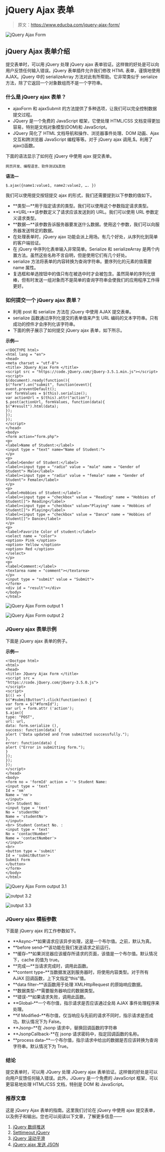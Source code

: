 # jQuery Ajax 表单

> 原文：<https://www.educba.com/jquery-ajax-form/>

![jQuery Ajax Form](img/400c0f4cb21d322297d08a378acf7af6.png)



## jQuery Ajax 表单介绍

提交表单时，可以用 jQuery 处理 jQuery ajax 表单验证。这样做的好处是可以向用户反馈任何输入错误。jQuery 表单插件允许我们修改 HTML 表单，谨慎地使用 AJAX。jQuery 中的 serializeArray 方法对此有所帮助。它非常类似于 serialize 方法，除了它返回一个对象数组而不是一个字符串。

### 什么是 jQuery ajax 表单？

*   ajaxForm 和 ajaxSubmit 的方法提供了多种选项，让我们可以完全控制数据提交过程。
*   JQuery 是一个免费的 JavaScript 框架，它使处理 HTML/CSS 文档变得更加容易，特别是文档对象模型(DOM)和 JavaScript。
*   JQuery 简化了 HTML 文档导航和操作、浏览器事件处理、DOM 动画、Ajax 交互和跨浏览器 JavaScript 编程等等。对于 jQuery ajax 调用,$。利用了 ajax()函数。

下面的语法显示了如何在 jQuery 中使用 ajax 提交表单。

<small>网页开发、编程语言、软件测试&其他</small>

**语法—**

```
$.ajax({name1:value1, name2:value2, …. })
```

我们可以使用提交按钮提交 ajax 的形式，我们还需要提到以下参数的值如下。

*   **类型—**用于指定请求的类型。我们可以使用这个参数指定请求类型。
*   **URL–**该参数定义了请求应该发送到的 URL。我们可以使用 URL 参数定义请求类型。
*   **数据—**该参数告诉服务器要发送什么数据。使用这个参数，我们可以向服务器发送特定的数据。
*   在处理表单时，jQuery ajax 功能会派上用场。有几个好处，从序列化到简单的客户端验证。
*   在 jQuery 中序列化表单输入非常简单。Serialize 和 serializeArray 是两个内置方法。虽然这些名称不言自明，但是使用它们有几个好处。
*   serialize 方法将表单的内容转换为查询字符串。要序列化的元素的值需要 name 属性。
*   复选框和单选按钮中的值只有在被选中时才会被包含。虽然简单的序列化很棒，但有时发送一组对象而不是简单的查询字符串会使我们的应用程序工作得更好。

### 如何提交一个 jQuery ajax 表单？

*   利用 post 和 serialize 方法在 jQuery 中使用 AJAX 提交表单。
*   serialize 函数通过序列化提交的表单值来产生 URL 编码的文本字符串。只有成功的控件才会序列化该字符串。
*   下面的例子展示了如何提交 jQuery ajax 表单，如下所示。

**示例—**

```
<!DOCTYPE html>
<html lang = "en">
<head>
<meta charset = "utf-8">
<title> JQuery Ajax Form </title>
<script src = "https://code.jQuery.com/jQuery-3.5.1.min.js"></script>
<script>
$(document).ready(function(){
$("form").on("submit", function(event){
event.preventDefault();
var formValues = $(this).serialize();
var actionUrl = $(this).attr("action");
$.post(actionUrl, formValues, function(data){
$("#result").html(data);
});
});
});
</script>
</head>
<body>
<form action="form.php">
<p>
<label>Name of Student:</label>
<input type = "text" name="Name of Student:">
</p>
<p>
<label>Gender of Student:</label>
<label><input type = "radio" value = "male" name = "Gender of Student"> Male</label>
<label><input type = "radio" value = "female" name = "Gender of Student"> Female</label>
</p>
<p>
<label>Hobbies of Student:</label>
<label><input type = "checkbox" value = "Reading" name = "Hobbies of Student[]"> Reading</label>
<label><input type = "checkbox" value="Playing" name = "Hobbies of Student[]"> Playing</label>
<label><input type = "checkbox" value = "Dance" name = "Hobbies of Student[]"> Dance</label>
</p>
<p>
<label>Favorite Color of student:</label>
<select name = "color">
<option> Pink </option>
<option> Yellow </option>
<option> Red </option>
</select>
</p>
<p>
<label>Comment:</label>
<textarea name = "comment"></textarea>
</p>
<input type = "submit" value = "Submit">
</form>
<div id = "result"></div>
</body>
</html>
```

![jQuery Ajax Form output 1](img/43d0b5433aaa6b1e7c47115192a3fa96.png)



![jQuery Ajax Form output 2](img/1ab70bbd424d970407df9c82d4dfc620.png)



### JQuery ajax 表单示例

下面是 jQuery ajax 表单的例子。

**示例—**

```
<!Doctype html>
<html>
<head>
<title> JQuery Ajax Form </title>
<script src =
"https://code.jQuery.com/jQuery-3.5.0.js">
</script>
<script>
$(() => {
$("#submitButton").click(function(ev) {
var form = $("#formId");
var url = form.attr ('action');
$.ajax({
type: "POST",
url: url,
data: form.serialize (),
success: function(data) {
alert ("Data updated and from submitted successfully.");
},
error: function(data) {
alert ("Error in submitting form.");
}
});
});
});
</script>
</head>
<body>
<form no = 'formId' action = ''> Student Name:
<input type = 'text'
Id = 'nm'
Name = 'nm'>
</input>
<br> Student No:
<input type = 'text'
No = 'studentNo'
Name = 'studentNo'>
</input>
<br> Student Contact No. :
<input type = 'text'
No = 'contactNumber'
Name = 'contactNumber'>
</input>
<br>
<button type = 'submit'
Id = 'submitButton'>
Submit Form
</button>
</form>
</body>
</html>
```

![jQuery Ajax Form output 3.1](img/d91cdd0be386fb0ead25b45252b77d9b.png)



![output 3.2](img/c60607e6dc3df5ca2817fe348ed19d03.png)



![output 3.3](img/16fc4846abc544c86d594ac9381a7a13.png)



### JQuery ajax 模板参数

下面是 jQuery ajax 的工作参数如下。

*   **Async–**如果请求应该异步处理，这是一个布尔值。之前，默认为真。
*   **before send–**该功能在我们发送请求之前运行。
*   **缓存–**如果浏览器应该缓存所请求的页面，该值是一个布尔值。默认情况下，cache 的值为 true。
*   **完成—**当请求完成时，调用此函数。
*   **content type–**当数据发送到服务器时，将使用内容类型。对于所有 AJAX 回调函数，上下文指定“this”值。
*   **data filter–**该函数用于处理 XMLHttpRequest 的原始响应数据。
*   **数据类型–**需要服务器响应的数据类型。
*   **错误-**如果请求失败，调用此函数。
*   **Global–**一个布尔值，指示请求是否应该通过全局 AJAX 事件处理程序来处理。
*   **if Modified–**布尔值，仅当响应与先前的请求不同时，指示请求是否成功。默认情况下为 False。
*   **Jsonp–**在 Jsonp 请求中，替换回调函数的字符串
*   **JsonpCallback-**在 jsonp 请求密码中，指定回调函数的名称。
*   **process data–**一个布尔值，指示请求中给出的数据是否应该转换为查询字符串。默认情况下为 True。

### 结论

提交表单时，可以用 JQuery 处理 JQuery ajax 表单验证。这样做的好处是可以向用户反馈任何输入错误。此外，JQuery 是一个免费的 JavaScript 框架，可以更容易地处理 HTML/CSS 文档，特别是 DOM 和 JavaScript。

### 推荐文章

这是 jQuery Ajax 表单的指南。这里我们讨论在 jQuery 中使用 ajax 提交表单，以及例子和输出。您也可以阅读以下文章，了解更多信息——

1.  [jQuery 数组推送](https://www.educba.com/jquery-array-push/)
2.  [Settimeout jQuery](https://www.educba.com/settimeout-jquery/)
3.  [jQuery 滚动平滑](https://www.educba.com/jquery-scroll-smooth/)
4.  [jQuery ajax 发送 JSON](https://www.educba.com/jquery-ajax-send-json/)





